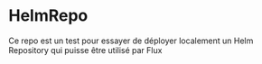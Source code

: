 # HelmRepo
Ce repo est un test pour essayer de déployer localement un Helm Repository qui puisse être utilisé par Flux
